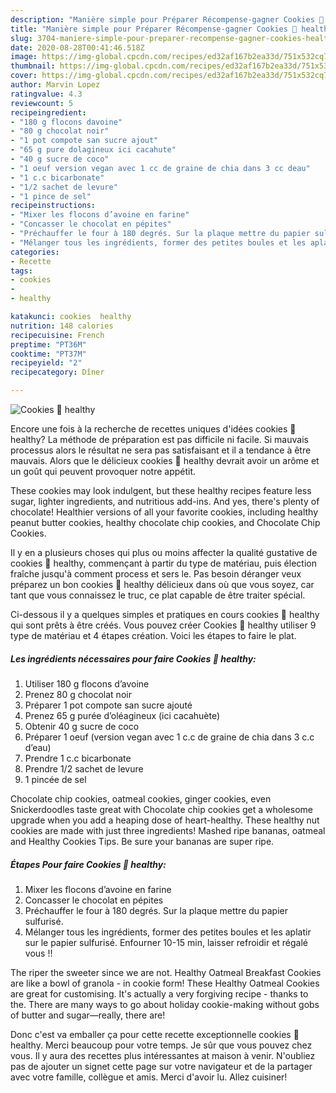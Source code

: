 ```yaml
---
description: "Manière simple pour Préparer Récompense-gagner Cookies 🍪 healthy"
title: "Manière simple pour Préparer Récompense-gagner Cookies 🍪 healthy"
slug: 3704-maniere-simple-pour-preparer-recompense-gagner-cookies-healthy
date: 2020-08-28T00:41:46.518Z
image: https://img-global.cpcdn.com/recipes/ed32af167b2ea33d/751x532cq70/cookies-🍪-healthy-photo-principale-de-la-recette.jpg
thumbnail: https://img-global.cpcdn.com/recipes/ed32af167b2ea33d/751x532cq70/cookies-🍪-healthy-photo-principale-de-la-recette.jpg
cover: https://img-global.cpcdn.com/recipes/ed32af167b2ea33d/751x532cq70/cookies-🍪-healthy-photo-principale-de-la-recette.jpg
author: Marvin Lopez
ratingvalue: 4.3
reviewcount: 5
recipeingredient:
- "180 g flocons davoine"
- "80 g chocolat noir"
- "1 pot compote san sucre ajout"
- "65 g pure dolagineux ici cacahute"
- "40 g sucre de coco"
- "1 oeuf version vegan avec 1 cc de graine de chia dans 3 cc deau"
- "1 c.c bicarbonate"
- "1/2 sachet de levure"
- "1 pince de sel"
recipeinstructions:
- "Mixer les flocons d’avoine en farine"
- "Concasser le chocolat en pépites"
- "Préchauffer le four à 180 degrés. Sur la plaque mettre du papier sulfurisé."
- "Mélanger tous les ingrédients, former des petites boules et les aplatir sur le papier sulfurisé. Enfourner 10-15 min, laisser refroidir et régalé vous !!"
categories:
- Recette
tags:
- cookies
- 
- healthy

katakunci: cookies  healthy 
nutrition: 148 calories
recipecuisine: French
preptime: "PT36M"
cooktime: "PT37M"
recipeyield: "2"
recipecategory: Dîner

---
```



![Cookies 🍪 healthy](https://img-global.cpcdn.com/recipes/ed32af167b2ea33d/751x532cq70/cookies-🍪-healthy-photo-principale-de-la-recette.jpg)

Encore une fois à la recherche de recettes uniques d'idées cookies 🍪 healthy? La méthode de préparation est pas difficile ni facile. Si mauvais processus alors le résultat ne sera pas satisfaisant et il a tendance à être mauvais. Alors que le délicieux cookies 🍪 healthy devrait avoir un arôme et un goût qui peuvent provoquer notre appétit.

These cookies may look indulgent, but these healthy recipes feature less sugar, lighter ingredients, and nutritious add-ins. And yes, there&#39;s plenty of chocolate! Healthier versions of all your favorite cookies, including healthy peanut butter cookies, healthy chocolate chip cookies, and Chocolate Chip Cookies.

Il y en a plusieurs choses qui plus ou moins affecter la qualité gustative de cookies 🍪 healthy, commençant à partir du type de matériau, puis élection fraîche jusqu'à comment process et sers le. Pas besoin déranger veux préparez un bon cookies 🍪 healthy délicieux dans où que vous soyez, car tant que vous connaissez le truc, ce plat capable de être traiter spécial.


Ci-dessous il y a quelques simples et pratiques en cours cookies 🍪 healthy qui sont prêts à être créés. Vous pouvez créer Cookies 🍪 healthy utiliser 9 type de matériau et 4 étapes création. Voici les étapes to faire le plat.

<!--inarticleads1-->

##### Les ingrédients nécessaires pour faire Cookies 🍪 healthy:

1. Utiliser 180 g flocons d’avoine
1. Prenez 80 g chocolat noir
1. Préparer 1 pot compote san sucre ajouté
1. Prenez 65 g purée d’oléagineux (ici cacahuète)
1. Obtenir 40 g sucre de coco
1. Préparer 1 oeuf (version vegan avec 1 c.c de graine de chia dans 3 c.c d’eau)
1. Prendre 1 c.c bicarbonate
1. Prendre 1/2 sachet de levure
1.  1 pincée de sel


Chocolate chip cookies, oatmeal cookies, ginger cookies, even Snickerdoodles taste great with Chocolate chip cookies get a wholesome upgrade when you add a heaping dose of heart-healthy. These healthy nut cookies are made with just three ingredients! Mashed ripe bananas, oatmeal and Healthy Cookies Tips. Be sure your bananas are super ripe. 

<!--inarticleads2-->

##### Étapes Pour faire Cookies 🍪 healthy:

1. Mixer les flocons d’avoine en farine
1. Concasser le chocolat en pépites
1. Préchauffer le four à 180 degrés. Sur la plaque mettre du papier sulfurisé.
1. Mélanger tous les ingrédients, former des petites boules et les aplatir sur le papier sulfurisé. Enfourner 10-15 min, laisser refroidir et régalé vous !!


The riper the sweeter since we are not. Healthy Oatmeal Breakfast Cookies are like a bowl of granola - in cookie form! These Healthy Oatmeal Cookies are great for customising. It&#39;s actually a very forgiving recipe - thanks to the. There are many ways to go about holiday cookie-making without gobs of butter and sugar—really, there are! 


Donc c'est va emballer ça pour cette recette exceptionnelle cookies 🍪 healthy. Merci beaucoup pour votre temps. Je sûr que vous pouvez chez vous. Il y aura des recettes plus  intéressantes at maison à venir. N'oubliez pas de ajouter un signet cette page sur votre navigateur et de la partager avec votre famille, collègue et amis. Merci d'avoir lu. Allez cuisiner!
